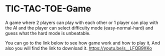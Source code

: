 # TIC-TAC-TOE-Game
A game where 2 players can play with each other or 1 player can play with the AI and the player can select difficulty mode (easy-normal-hard) and guess what the hard mode is unbeatable.

You can go to the link below to see how game work and how to play it,
And also you will find the link to download it. 
https://youtu.be/s__LFQB9XKo
